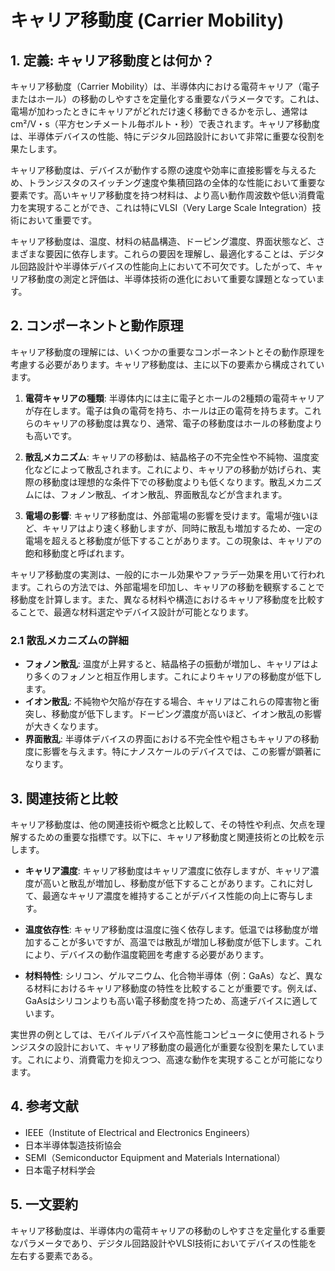 # キャリア移動度 (Carrier Mobility)

## 1. 定義: キャリア移動度とは何か？
キャリア移動度（Carrier Mobility）は、半導体内における電荷キャリア（電子またはホール）の移動のしやすさを定量化する重要なパラメータです。これは、電場が加わったときにキャリアがどれだけ速く移動できるかを示し、通常はcm²/V・s（平方センチメートル毎ボルト・秒）で表されます。キャリア移動度は、半導体デバイスの性能、特にデジタル回路設計において非常に重要な役割を果たします。

キャリア移動度は、デバイスが動作する際の速度や効率に直接影響を与えるため、トランジスタのスイッチング速度や集積回路の全体的な性能において重要な要素です。高いキャリア移動度を持つ材料は、より高い動作周波数や低い消費電力を実現することができ、これは特にVLSI（Very Large Scale Integration）技術において重要です。

キャリア移動度は、温度、材料の結晶構造、ドーピング濃度、界面状態など、さまざまな要因に依存します。これらの要因を理解し、最適化することは、デジタル回路設計や半導体デバイスの性能向上において不可欠です。したがって、キャリア移動度の測定と評価は、半導体技術の進化において重要な課題となっています。

## 2. コンポーネントと動作原理
キャリア移動度の理解には、いくつかの重要なコンポーネントとその動作原理を考慮する必要があります。キャリア移動度は、主に以下の要素から構成されています。

1. **電荷キャリアの種類**: 半導体内には主に電子とホールの2種類の電荷キャリアが存在します。電子は負の電荷を持ち、ホールは正の電荷を持ちます。これらのキャリアの移動度は異なり、通常、電子の移動度はホールの移動度よりも高いです。

2. **散乱メカニズム**: キャリアの移動は、結晶格子の不完全性や不純物、温度変化などによって散乱されます。これにより、キャリアの移動が妨げられ、実際の移動度は理想的な条件下での移動度よりも低くなります。散乱メカニズムには、フォノン散乱、イオン散乱、界面散乱などが含まれます。

3. **電場の影響**: キャリア移動度は、外部電場の影響を受けます。電場が強いほど、キャリアはより速く移動しますが、同時に散乱も増加するため、一定の電場を超えると移動度が低下することがあります。この現象は、キャリアの飽和移動度と呼ばれます。

キャリア移動度の実測は、一般的にホール効果やファラデー効果を用いて行われます。これらの方法では、外部電場を印加し、キャリアの移動を観察することで移動度を計算します。また、異なる材料や構造におけるキャリア移動度を比較することで、最適な材料選定やデバイス設計が可能となります。

### 2.1 散乱メカニズムの詳細
- **フォノン散乱**: 温度が上昇すると、結晶格子の振動が増加し、キャリアはより多くのフォノンと相互作用します。これによりキャリアの移動度が低下します。
- **イオン散乱**: 不純物や欠陥が存在する場合、キャリアはこれらの障害物と衝突し、移動度が低下します。ドーピング濃度が高いほど、イオン散乱の影響が大きくなります。
- **界面散乱**: 半導体デバイスの界面における不完全性や粗さもキャリアの移動度に影響を与えます。特にナノスケールのデバイスでは、この影響が顕著になります。

## 3. 関連技術と比較
キャリア移動度は、他の関連技術や概念と比較して、その特性や利点、欠点を理解するための重要な指標です。以下に、キャリア移動度と関連技術との比較を示します。

- **キャリア濃度**: キャリア移動度はキャリア濃度に依存しますが、キャリア濃度が高いと散乱が増加し、移動度が低下することがあります。これに対して、最適なキャリア濃度を維持することがデバイス性能の向上に寄与します。

- **温度依存性**: キャリア移動度は温度に強く依存します。低温では移動度が増加することが多いですが、高温では散乱が増加し移動度が低下します。これにより、デバイスの動作温度範囲を考慮する必要があります。

- **材料特性**: シリコン、ゲルマニウム、化合物半導体（例：GaAs）など、異なる材料におけるキャリア移動度の特性を比較することが重要です。例えば、GaAsはシリコンよりも高い電子移動度を持つため、高速デバイスに適しています。

実世界の例としては、モバイルデバイスや高性能コンピュータに使用されるトランジスタの設計において、キャリア移動度の最適化が重要な役割を果たしています。これにより、消費電力を抑えつつ、高速な動作を実現することが可能になります。

## 4. 参考文献
- IEEE（Institute of Electrical and Electronics Engineers）
- 日本半導体製造技術協会
- SEMI（Semiconductor Equipment and Materials International）
- 日本電子材料学会

## 5. 一文要約
キャリア移動度は、半導体内の電荷キャリアの移動のしやすさを定量化する重要なパラメータであり、デジタル回路設計やVLSI技術においてデバイスの性能を左右する要素である。